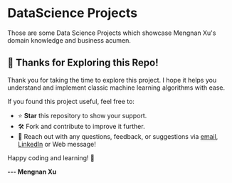 # DataScience Projects
Those are some Data Science Projects which showcase Mengnan Xu's domain knowledge and business acumen.


## 🎉 Thanks for Exploring this Repo!  

Thank you for taking the time to explore this project. I hope it helps you understand and implement classic machine learning algorithms with ease.  

If you found this project useful, feel free to:  
- ⭐ **Star** this repository to show your support.  
- 🛠️ Fork and contribute to improve it further.  
- 💬 Reach out with any questions, feedback, or suggestions via [email](mengnanxu2333@gmail.com), [LinkedIn](www.linkedin.com/in/isobelxu) or Web message!  

Happy coding and learning! 🚀  

**--- Mengnan Xu**
